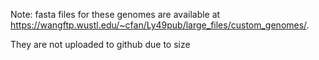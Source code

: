 Note: fasta files for these genomes are available at https://wangftp.wustl.edu/~cfan/Ly49pub/large_files/custom_genomes/.

They are not uploaded to github due to size
